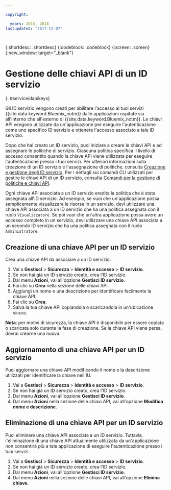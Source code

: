 ```yaml
---

copyright:

  years: 2015, 2018
lastupdated: "2017-12-07"

---
```


{:shortdesc: .shortdesc}
{:codeblock: .codeblock}
{:screen: .screen}
{:new_window: target="_blank"}

# Gestione delle chiavi API di un ID servizio
{: #serviceidapikeys}

Gli ID servizio vengono creati per abilitare l'accesso ai tuoi servizi {{site.data.keyword.Bluemix_notm}} dalle applicazioni ospitate sia all'interno che all'esterno di {{site.data.keyword.Bluemix_notm}}. Le chiavi API vengono utilizzate da un'applicazione per eseguire l'autenticazione come uno specifico ID servizio e ottenere l'accesso associato a tale ID servizio.

Dopo che hai creato un ID servizio, puoi iniziare a creare le chiavi API e ad assegnare le politiche di servizio. Ciascuna politica specifica il livello di accesso consentito quando la chiave API viene utilizzata per eseguire l'autenticazione presso i tuoi servizi. Per ulteriori informazioni sulla creazione di un ID servizio e l'assegnazione di politiche, consulta [Creazione e gestione degli ID servizio](/docs/iam/serviceid.html#serviceids). Per i dettagli sui comandi CLI utilizzati per gestire le chiavi API di un ID servizio, consulta [Comandi per la gestione di politiche e chiavi API](/docs/cli/reference/bluemix_cli/bx_cli.html#bx_commands_iam).

Ogni chiave API associata a un ID servizio eredita la politica che è stata assegnata all'ID servizio. Ad esempio, se vuoi che un'applicazione possa semplicemente visualizzare le risorse in un servizio, devi utilizzare una chiave API associata a un ID servizio che ha una politica assegnata con il ruolo `Visualizzatore`. Se poi vuoi che un'altra applicazione possa avere un accesso completo in un servizio, devi utilizzare una chiave API associata a un secondo ID servizio che ha una politica assegnata con il ruolo `Amministratore`.

## Creazione di una chiave API per un ID servizio

Crea una chiave API da associare a un ID servizio.

1. Vai a **Gestisci** &gt; **Sicurezza** &gt; **Identità e accesso** &gt; **ID servizio**.
2. Se non hai già un ID servizio creato, crea l'ID servizio.
3. Dal menu **Azioni**, vai all'opzione **Gestisci ID servizio**.
4. Fai clic su **Crea** nella sezione delle chiavi API.
5. Aggiungi un nome e una descrizione per identificare facilmente la chiave API.
6. Fai clic su **Crea**.
7. Salva la tua chiave API copiandola o scaricandola in un'ubicazione sicura.

**Nota**: per motivi di sicurezza, la chiave API è disponibile per essere copiata o scaricata solo durante la fase di creazione. Se la chiave API viene persa, dovrai crearne una nuova.

## Aggiornamento di una chiave API per un ID servizio

Puoi aggiornare una chiave API modificando il nome o la descrizione utilizzati per identificare la chiave nell'IU.

1. Vai a **Gestisci** &gt; **Sicurezza** &gt; **Identità e accesso** &gt; **ID servizio**.
2. Se non hai già un ID servizio creato, crea l'ID servizio.
3. Dal menu **Azioni**, vai all'opzione **Gestisci ID servizio**.
4. Dal menu **Azioni** nella sezione delle chiavi API, vai all'opzione **Modifica nome e descrizione**.


## Eliminazione di una chiave API per un ID servizio

Puoi eliminare una chiave API associata a un ID servizio. Tuttavia, l'eliminazione di una chiave API attualmente utilizzata da un'applicazione non consentirà più a tale applicazione di eseguire l'autenticazione presso i tuoi servizi.

1. Vai a **Gestisci** &gt; **Sicurezza** &gt; **Identità e accesso** &gt; **ID servizio**.
2. Se non hai già un ID servizio creato, crea l'ID servizio.
3. Dal menu **Azioni**, vai all'opzione **Gestisci ID servizio**.
4. Dal menu **Azioni** nella sezione delle chiavi API, vai all'opzione **Elimina chiave**.
